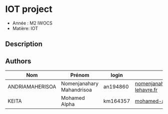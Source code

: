 # IOT project

- Année : M2 IWOCS
- Matière: IOT

## Description

## Authors

| Nom             | Prénom                    | login    | email                                             |
| --------------- | ------------------------- | -------- | ------------------------------------------------- |
| ANDRIAMAHERISOA | Nomenjanahary Mahandrisoa | an194860 | nomenjanahary.andriamaherisoa@etu.univ-lehavre.fr |
| KEITA | Mohamed Alpha | km164357  | mohamed-alpha.keita@etu.univ-lehavre.fr |


